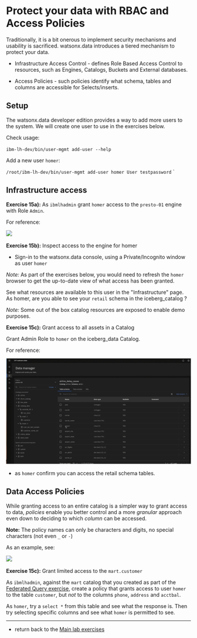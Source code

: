 
# Protect your data with RBAC and Access Policies

 Traditionally, it is a bit onerous to implement security mechanisms and usability is sacrificed.  watsonx.data introduces a tiered mechanism to protect your data.

- Infrastructure Access Control -  defines Role Based Access Control to resources, such as Engines, Catalogs, Buckets and External databases.

- Access Policies - such policies identify what schema, tables and columns are accessible for Selects/inserts.


## Setup

The watsonx.data developer edition provides a way to add more users to the system.   We will create one user to use in the exercises below.

Check usage:

`ibm-lh-dev/bin/user-mgmt add-user --help`

Add a new user `homer`:

`/root/ibm-lh-dev/bin/user-mgmt add-user homer User testpassword` `


## Infrastructure access

**Exercise 15a):** As `ibmlhadmin` grant `homer` access to the `presto-01` engine with Role `Admin`.

For reference:

<img src="./images/grant_eng_access.gif"/>

**Exercise 15b):** Inspect access to the engine for homer 

- Sign-in to the watsonx.data console, using a Private/Incognito window as user `homer` 

_Note:_  As part of the exercises below, you would need to refresh the `homer` browser to get the up-to-date view of what access has been granted.

See what resources are available to this user in the "Infrastructure" page.  As homer, are you able to see your `retail` schema in the iceberg_catalog ?  

_Note:_  Some out of the box catalog resources are exposed to enable demo purposes.

**Exercise 15c):**   Grant access to all assets in a Catalog

Grant Admin Role to `homer` on the iceberg_data Catalog.

For reference:

<img src="./images/grant_admin_to_cat.gif"/> 

- as `homer` confirm you can access the retail schema tables.


## Data Access Policies

While granting access to an entire catalog is a simpler way to grant access to data, _policies_  enable you better control and a more _granular_ approach even down to deciding to which _column_ can be accessed.

**Note:**  The policy names can only be characters and digits, no special characters (not even `_` or `-`)

As an example, see: 

<img src="./images/access_some_cols.gif"/>


**Exercise 15c):** Grant limited access to the `mart.customer`

As `ibmlhadmin`, against the `mart` catalog that you created as part of the [Federated Query exercise](FederatedQuerying.md#add-the-postgresql-database-to-wxd), create a policy that grants access to user `homer` to the table `customer`, but _not_ to the columns `phone`, `address` and `acctbal`. 

As `homer`, try a `select *` from this table and see what the response is.  Then try selecting specific columns and see what `homer` is permitted to see.


---

- return back to the [Main lab exercises](./README.md)


